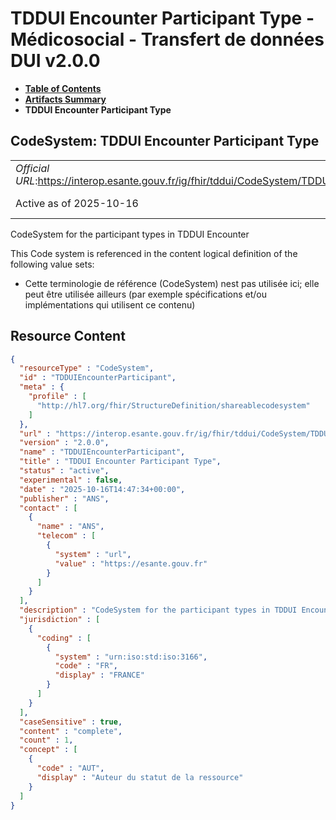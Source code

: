 # TDDUI Encounter Participant Type - Médicosocial - Transfert de données DUI v2.0.0

* [**Table of Contents**](toc.md)
* [**Artifacts Summary**](artifacts.md)
* **TDDUI Encounter Participant Type**

## CodeSystem: TDDUI Encounter Participant Type 

| | |
| :--- | :--- |
| *Official URL*:https://interop.esante.gouv.fr/ig/fhir/tddui/CodeSystem/TDDUIEncounterParticipant | *Version*:2.0.0 |
| Active as of 2025-10-16 | *Computable Name*:TDDUIEncounterParticipant |

 
CodeSystem for the participant types in TDDUI Encounter 

 This Code system is referenced in the content logical definition of the following value sets: 

* Cette terminologie de référence (CodeSystem) nest pas utilisée ici; elle peut être utilisée ailleurs (par exemple spécifications et/ou implémentations qui utilisent ce contenu)



## Resource Content

```json
{
  "resourceType" : "CodeSystem",
  "id" : "TDDUIEncounterParticipant",
  "meta" : {
    "profile" : [
      "http://hl7.org/fhir/StructureDefinition/shareablecodesystem"
    ]
  },
  "url" : "https://interop.esante.gouv.fr/ig/fhir/tddui/CodeSystem/TDDUIEncounterParticipant",
  "version" : "2.0.0",
  "name" : "TDDUIEncounterParticipant",
  "title" : "TDDUI Encounter Participant Type",
  "status" : "active",
  "experimental" : false,
  "date" : "2025-10-16T14:47:34+00:00",
  "publisher" : "ANS",
  "contact" : [
    {
      "name" : "ANS",
      "telecom" : [
        {
          "system" : "url",
          "value" : "https://esante.gouv.fr"
        }
      ]
    }
  ],
  "description" : "CodeSystem for the participant types in TDDUI Encounter",
  "jurisdiction" : [
    {
      "coding" : [
        {
          "system" : "urn:iso:std:iso:3166",
          "code" : "FR",
          "display" : "FRANCE"
        }
      ]
    }
  ],
  "caseSensitive" : true,
  "content" : "complete",
  "count" : 1,
  "concept" : [
    {
      "code" : "AUT",
      "display" : "Auteur du statut de la ressource"
    }
  ]
}

```
